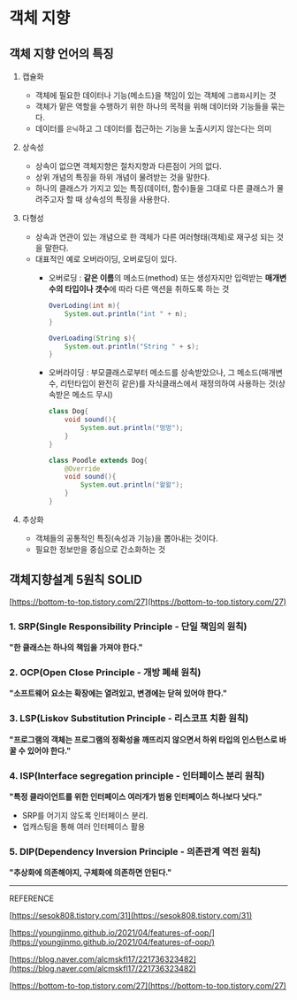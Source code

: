 # 객체 지향

## 객체 지향 언어의 특징

1. 캡슐화
    - 객체에 필요한 데이터나 기능(메소드)을 책임이 있는 객체에 `그룹화`시키는 것
    - 객체가 맡은 역할을 수행하기 위한 하나의 목적을 위해 데이터와 기능들을 묶는다.
    - 데이터를 `은닉`하고 그 데이터를 접근하는 기능을 노출시키지 않는다는 의미
2. 상속성
    - 상속이 없으면 객체지향은 절차지향과 다른점이 거의 없다.
    - 상위 개념의 특징을 하위 개념이 물려받는 것을 말한다.
    - 하나의 클래스가 가지고 있는 특징(데이터, 함수)들을 그대로 다른 클래스가 물려주고자 할 때 상속성의 특징을 사용한다.
3. 다형성
    - 상속과 연관이 있는 개념으로 한 객체가 다른 여러형태(객체)로 재구성 되는 것을 말한다.
    - 대표적인 예로 오버라이딩, 오버로딩이 있다.
        - 오버로딩 : **같은 이름**의 메소드(method) 또는 생성자지만 입력받는 **매개변수의 타입이나 갯수**에 따라 다른 액션을 취하도록 하는 것

            ```java
            OverLoding(int n){
            	System.out.println("int " + n);
            }

            OverLoading(String s){
            	System.out.println("String " + s);
            }
            ```

        - 오버라이딩 : 부모클래스로부터 메소드를 상속받았으나, 그 메소드(매개변수, 리턴타입이 완전히 같은)를 자식클래스에서 재정의하여 사용하는 것(상속받은 메소드 무시)

            ```java
            class Dog{
            	void sound(){
            		System.out.println("멍멍");
            	}
            }

            class Poodle extends Dog{
            	@Override
            	void sound(){
            		System.out.println("왈왈");
            	}
            }
            ```

4. 추상화
    - 객체들의 공통적인 특징(속성과 기능)을 뽑아내는 것이다.
    - 필요한 정보만을 중심으로 간소화하는 것

## 객체지향설계 5원칙 SOLID

[https://bottom-to-top.tistory.com/27](https://bottom-to-top.tistory.com/27)

### 1. SRP(Single Responsibility Principle - 단일 책임의 원칙)

**"한 클래스는 하나의 책임을 가져야 한다."**

### 2. OCP(Open Close Principle - 개방 폐쇄 원칙)

**"소프트웨어 요소는 확장에는 열려있고, 변경에는 닫혀 있어야 한다."**

### 3. LSP(Liskov Substitution Principle - 리스코프 치환 원칙)

**"프로그램의 객체는 프로그램의 정확성을 깨뜨리지 않으면서 하위 타입의 인스턴스로 바꿀 수 있어야 한다."**

### 4. ISP(Interface segregation principle - 인터페이스 분리 원칙)

**"특정 클라이언트를 위한 인터페이스 여러개가 범용 인터페이스 하나보다 낫다."**

- SRP를 어기지 않도록 인터페이스 분리.
- 업캐스팅을 통해 여러 인터페이스 활용

### 5. DIP(Dependency Inversion Principle - 의존관계 역전 원칙)

**"추상화에 의존해야지, 구체화에 의존하면 안된다."**

---

REFERENCE

[https://sesok808.tistory.com/31](https://sesok808.tistory.com/31)

[https://youngjinmo.github.io/2021/04/features-of-oop/](https://youngjinmo.github.io/2021/04/features-of-oop/)

[https://blog.naver.com/alcmskfl17/221736323482](https://blog.naver.com/alcmskfl17/221736323482)

[https://bottom-to-top.tistory.com/27](https://bottom-to-top.tistory.com/27)
